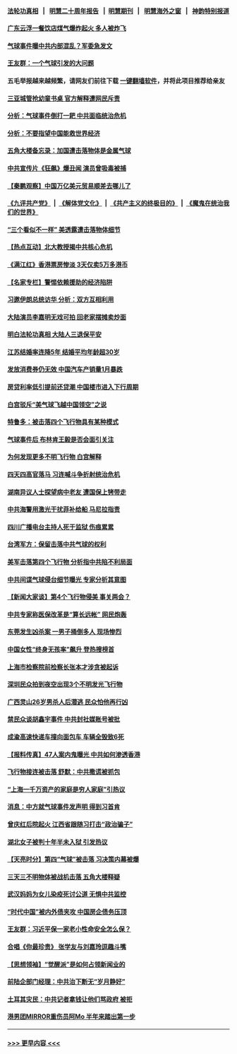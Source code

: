 #### [法轮功真相](https://github.com/gfw-breaker/truth/blob/master/README.md?t=0) &nbsp;&nbsp;|&nbsp;&nbsp; [明慧二十周年报告](https://github.com/gfw-breaker/mh-reports/blob/master/README.md?t=0) &nbsp;&nbsp;|&nbsp;&nbsp;[明慧期刊](https://github.com/gfw-breaker/mh-qikan) &nbsp;&nbsp;|&nbsp;&nbsp; [明慧海外之窗](https://github.com/gfw-breaker/mh-news/blob/master/README.md?t=0) &nbsp;&nbsp;|&nbsp;&nbsp; [神韵特别报道](https://github.com/gfw-breaker/mh-news/blob/master/shenyun.md?t=0)
#### [广东云浮一餐饮店煤气爆炸起火 多人被炸飞](../pages/nsc413/n13929323.md?t=02141543) 
#### [气球事件曝中共内部混乱？军委急发文](../pages/nsc413/n13929343.md?t=02141543) 
#### [王友群：一个气球引发的大问题](../pages/nsc413/n13929207.md?t=02141543) 
#### 五毛举报越来越频繁，请网友们前往下载 [一键翻墙软件](https://github.com/gfw-breaker/ssr-accounts)，并将此项目推荐给亲友
#### [三亚城管抢幼童书桌 官方解释遭网民斥责](../pages/nsc413/n13929259.md?t=02141543) 
#### [分析：气球事件倒打一耙 中共面临统治危机](../pages/nsc413/n13929035.md?t=02141543) 
#### [分析：不要指望中国能救世界经济](../pages/nsc413/n13929174.md?t=02141543) 
#### [五角大楼备忘录：加国遭击落物体是金属气球](../pages/nsc413/n13929225.md?t=02141543) 
#### [中共宣传片《狂飙》爆丑闻 演员曾吸毒被捕](../pages/nsc413/n13929227.md?t=02141543) 
#### [【秦鹏观察】中国万亿美元贸易顺差去哪儿了](../pages/nsc413/n13929231.md?t=02141543) 
#### [《九评共产党》](https://github.com/begood0513/9ping.md/blob/master/README.md) &nbsp;|&nbsp; [《解体党文化》](../../../../jtdwh.md/blob/master/README.md)  &nbsp;|&nbsp; [《共产主义的终极目的》](../../../../gczydzjmd.md/blob/master/README.md) &nbsp;|&nbsp; [《魔鬼在统治我们的世界》](../../../../mgztzwmdsj.md/blob/master/README.md) 
#### [“三个看似不一样” 美透露遭击落物体细节](../pages/nsc413/n13929144.md?t=02141543) 
#### [【热点互动】北大教授揭中共核心危机](../pages/nsc413/n13929201.md?t=02141543) 
#### [《满江红》香港票房惨淡 3天仅卖5万多港币](../pages/nsc413/n13929190.md?t=02141543) 
#### [【名家专栏】警惕依赖援助的经济陷阱](../pages/nsc413/n13928980.md?t=02141543) 
#### [习邀伊朗总统访华 分析：双方互相利用](../pages/nsc413/n13928889.md?t=02141543) 
#### [大陆演员李嘉明无戏可拍 回老家摆摊卖炒面](../pages/nsc413/n13929153.md?t=02141543) 
#### [明白法轮功真相 大陆人三退保平安](../pages/nsc413/n13928212.md?t=02141543) 
#### [江苏结婚率连降5年 结婚平均年龄超30岁](../pages/nsc413/n13929152.md?t=02141543) 
#### [发放消费券仍无效 中国汽车产销量1月暴跌](../pages/nsc413/n13929160.md?t=02141543) 
#### [房贷利率低引提前还贷潮 中国楼市进入下行周期](../pages/nsc413/n13929147.md?t=02141543) 
#### [白宫驳斥“美气球飞越中国领空”之说](../pages/nsc413/n13929008.md?t=02141543) 
#### [特鲁多：被击落四个飞行物具有某种模式](../pages/nsc413/n13929150.md?t=02141543) 
#### [气球事件后 布林肯王毅是否会面引关注](../pages/nsc413/n13929115.md?t=02141543) 
#### [为何发现更多不明飞行物 白宫解释](../pages/nsc413/n13929133.md?t=02141543) 
#### [四天四高官落马 习连喊斗争折射统治危机](../pages/nsc413/n13929129.md?t=02141543) 
#### [湖南异议人士探望病中老友 遭国保上铐带走](../pages/nsc413/n13929063.md?t=02141543) 
#### [中共海警用激光干扰菲补给船 马尼拉指责](../pages/nsc413/n13929037.md?t=02141543) 
#### [四川广播电台主持人死于监狱 伤痕累累](../pages/nsc413/n13929027.md?t=02141543) 
#### [台湾军方：保留击落中共气球的权利](../pages/nsc413/n13929055.md?t=02141543) 
#### [美军击落第四个飞行物 分析指中共陷不利局面](../pages/nsc413/n13929025.md?t=02141543) 
#### [中共间谍气球侵台细节曝光 专家分析其意图](../pages/nsc413/n13928906.md?t=02141543) 
#### [【新闻大家谈】第4个飞行物侵美 事关两会？](../pages/nsc413/n13928592.md?t=02141543) 
#### [中共专家称医保改革是“算长远帐” 网民炮轰](../pages/nsc413/n13928860.md?t=02141543) 
#### [东莞发生凶杀案 一男子捅倒多人 现场惨烈](../pages/nsc413/n13928902.md?t=02141543) 
#### [中国女性“终身无孩率”飙升 登热搜榜首](../pages/nsc413/n13928873.md?t=02141543) 
#### [上海市检察院前检察长张本才涉贪被起诉](../pages/nsc413/n13928827.md?t=02141543) 
#### [深圳民众拍到夜空出现3个不明发光飞行物](../pages/nsc413/n13928772.md?t=02141543) 
#### [广西灵山26岁男杀人后潜逃 民众怕他再行凶](../pages/nsc413/n13928735.md?t=02141543) 
#### [禁民众谈胡鑫宇事件 中共封社媒账号被批](../pages/nsc413/n13928669.md?t=02141543) 
#### [成渝高速快递车撞向面包车 车辆全毁致6死](../pages/nsc413/n13928499.md?t=02141543) 
#### [【报料传真】47人案内鬼曝光 中共如何渗透香港](../pages/nsc413/n13928640.md?t=02141543) 
#### [飞行物接连被击落 舒默：中共撒谎被抓包](../pages/nsc413/n13928471.md?t=02141543) 
#### [“上海一千万资产的家庭是穷人家庭”引热议](../pages/nsc413/n13928623.md?t=02141543) 
#### [消息：中方就气球事件发声明 得到习首肯](../pages/nsc413/n13928606.md?t=02141543) 
#### [曾庆红后院起火 江西省跟随习打击“政治骗子”](../pages/nsc413/n13928296.md?t=02141543) 
#### [湖北女子被判十年半未入狱 引发热议](../pages/nsc413/n13928458.md?t=02141543) 
#### [【天亮时分】第四“气球”被击落 习决策内幕被爆](../pages/nsc413/n13928361.md?t=02141543) 
#### [三天三不明物体被战机击落 五角大楼释疑](../pages/nsc413/n13928450.md?t=02141543) 
#### [武汉妈妈为女儿染疫死讨公道 无惧中共监控](../pages/nsc413/n13928366.md?t=02141543) 
#### [“时代中国”被内外债夹攻 中国房企债务压顶](../pages/nsc413/n13928337.md?t=02141543) 
#### [王友群：习近平保一家老小性命安全怎么保？](../pages/nsc413/n13928422.md?t=02141543) 
#### [合唱《你最珍贵》 张学友与刘嘉玲逗趣斗嘴](../pages/nsc413/n13928371.md?t=02141543) 
#### [【思想领袖】“觉醒派”是如何占领新闻业的](../pages/nsc413/n13895817.md?t=02141543) 
#### [前陆企部门经理：中共治下断无“岁月静好”](../pages/nsc413/n13927278.md?t=02141543) 
#### [土耳其灾民：中共记者拿钱让他们骂政府 被拒](../pages/nsc413/n13928297.md?t=02141543) 
#### [港男团MIRROR重伤员阿Mo 半年来踏出第一步](../pages/nsc413/n13928352.md?t=02141543) 

----
#### [ >>> 更早内容 <<< ](../indexes/nsc413-earlier.md)

